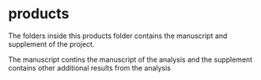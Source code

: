 # products

The folders inside this products folder contains the manuscript and supplement of the project.

The manuscript contins the manuscript of the analysis and the supplement contains other additional results from the analysis



 

  

